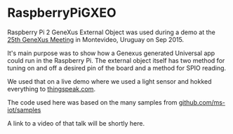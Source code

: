 # RaspberryPiGXEO
Raspberry Pi 2 GeneXus External Object was used during a demo at the [25th GeneXus Meeting](http://www.genexus.com/gx25) in Montevideo, Uruguay on Sep 2015.

It's main purpose was to show how a Genexus generated Universal app could run in the Raspberry Pi. The external object itself has two method for tuning on and off a desired pin of the board and a method for SPIO reading.

We used that on a live demo where we used a light sensor and hokked everything to [thingspeak.com](http://www.thingspeak.com).

The code used here was based on the many samples from [github.com/ms-iot/samples](https://github.com/ms-iot/samples)

A link to a video of that talk will be shortly here. 
